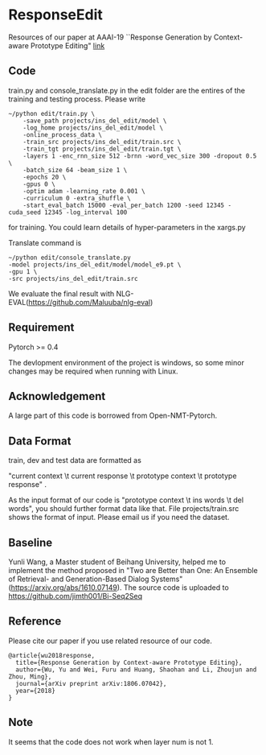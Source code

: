 # ResponseEdit
Resources of our paper at AAAI-19 ``Response Generation by Context-aware Prototype Editing" [link](https://arxiv.org/abs/1806.07042)

## Code
train.py and console_translate.py in the edit folder are the entires of the training and testing process. Please write 
```
~/python edit/train.py \
	-save_path projects/ins_del_edit/model \
	-log_home projects/ins_del_edit/model \
	-online_process_data \
	-train_src projects/ins_del_edit/train.src \
	-train_tgt projects/ins_del_edit/train.tgt \
	-layers 1 -enc_rnn_size 512 -brnn -word_vec_size 300 -dropout 0.5 \
	-batch_size 64 -beam_size 1 \
	-epochs 20 \
	-gpus 0 \
	-optim adam -learning_rate 0.001 \
	-curriculum 0 -extra_shuffle \
	-start_eval_batch 15000 -eval_per_batch 1200 -seed 12345 -cuda_seed 12345 -log_interval 100
```
for training. You could learn details of hyper-parameters in the xargs.py

Translate command is 
```
~/python edit/console_translate.py
-model projects/ins_del_edit/model/model_e9.pt \
-gpu 1 \
-src projects/ins_del_edit/train.src
```

We evaluate the final result with NLG-EVAL(https://github.com/Maluuba/nlg-eval)
## Requirement
Pytorch >= 0.4

The devlopment environment of the project is windows, so some minor changes may be required when running with Linux. 
## Acknowledgement
A large part of this code is borrowed from Open-NMT-Pytorch. 

## Data Format
train, dev and test data are formatted as 

"current context \t current response \t prototype context \t prototype response" .

As the input format of our code is "prototype context \t ins words \t del words", you should further format data like that. File projects/train.src shows the format of input. Please email us if you need the dataset. 

## Baseline
Yunli Wang, a Master student of Beihang University, helped me to implement the method proposed in "Two are Better than One: An Ensemble of Retrieval- and Generation-Based Dialog Systems" (https://arxiv.org/abs/1610.07149). The source code is uploaded to https://github.com/jimth001/Bi-Seq2Seq
## Reference 
Please cite our paper if you use related resource of our code. 
```
@article{wu2018response,
  title={Response Generation by Context-aware Prototype Editing},
  author={Wu, Yu and Wei, Furu and Huang, Shaohan and Li, Zhoujun and Zhou, Ming},
  journal={arXiv preprint arXiv:1806.07042},
  year={2018}
}
```
## Note 
It seems that the code does not work when layer num is not 1. 

